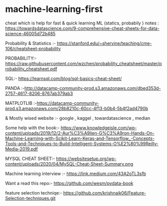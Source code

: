 # machine-learning-first
cheat which is help for fast & quick learning ML (statics, probabily ) notes : https://towardsdatascience.com/9-comprehensive-cheat-sheets-for-data-science-46005d72b485  

Probability & Statistics :- https://stanford.edu/~shervine/teaching/cme-106/cheatsheet-probability

PROBABILITY:-https://raw.githubusercontent.com/wzchen/probability_cheatsheet/master/probability_cheatsheet.pdf
                                
SQL:- https://learnsql.com/blog/sql-basics-cheat-sheet/
                                
PANDA :-http://datacamp-community-prod.s3.amazonaws.com/dbed353d-2757-4617-8206-8767ab379ab3
                                
MATPLOTLIB :-https://datacamp-community-prod.s3.amazonaws.com/28b8210c-60cc-4f13-b0b4-5b4f2ad4790b

& Mostly wised website :- google ,
                          kaggel ,
                          towardatascience ,
                          median
                          
                          
Some help with the book:- 
https://www.knowledgeisle.com/wp-content/uploads/2019/12/2-Aur%C3%A9lien-G%C3%A9ron-Hands-On-Machine-Learning-with-Scikit-Learn-Keras-and-Tensorflow_-Concepts-Tools-and-Techniques-to-Build-Intelligent-Systems-O%E2%80%99Reilly-Media-2019.pdf


MYSQL CHEAT SHEET:- 
https://websitesetup.org/wp-content/uploads/2020/04/MySQL-Cheat-Sheet-Summary.png


Machine learning interview :-
 https://link.medium.com/43A2oTL3sfb
 
 Want a read this repo:-
 https://github.com/wesm/pydata-book


feature selection techniqe:- 
https://github.com/krishnaik06/Feature-Selection-techniques.git
